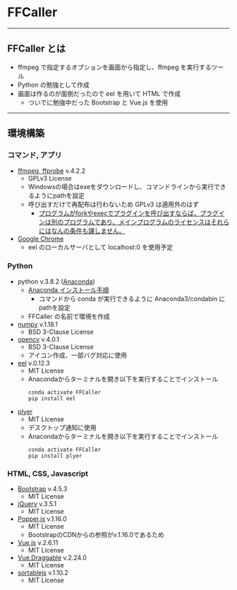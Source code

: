 # FFCaller
***
## FFCaller とは
- ffmpeg で指定するオプションを画面から指定し、ffmpeg を実行するツール
- Python の勉強として作成
- 画面は作るのが面倒だったので eel を用いて HTML で作成
  - ついでに勉強中だった Bootstrap と Vue.js を使用

***
## 環境構築
### コマンド, アプリ
- [ffmpeg, ffprobe](https://www.ffmpeg.org/download.html) v.4.2.2
  - GPLv3 License
  - Windowsの場合はexeをダウンロードし、コマンドラインから実行できるようにpathを設定
  - 呼び出すだけで再配布は行わないため GPLv3 は適用外のはず
    - [プログラムがforkやexecでプラグインを呼び出すならば、プラグインは別のプログラムであり、メインプログラムのライセンスはそれらにはなんの条件も課しません。](https://www.gnu.org/licenses/gpl-faq.ja.html#GPLAndPlugins)
- [Google Chrome](https://www.google.com/intl/ja/chrome/)
  - eel のローカルサーバとして localhost:0 を使用予定

### Python
- python v.3.8.2 ([Anaconda](https://www.anaconda.com/products/individual))
  - [Anaconda インストール手順](https://www.python.jp/install/anaconda/index.html)
    - コマンドから conda が実行できるように Anaconda3/condabin にpathを設定
  - FFCaller の名前で環境を作成
- [numpy](https://anaconda.org/anaconda/numpy) v.1.18.1
  - BSD 3-Clause License
- [opencv](https://anaconda.org/anaconda/opencv) v.4.0.1
  - BSD 3-Clause License
  - アイコン作成、一部バグ対応に使用
- [eel](https://github.com/samuelhwilliams/Eel) v.0.12.3
  - MIT License
  - Anacondaからターミナルを開き以下を実行することでインストール
    ```
    conda activate FFCaller
    pip install eel
    ```
- [plyer](https://github.com/kivy/plyer)
  - MIT License
  - デスクトップ通知に使用
  - Anacondaからターミナルを開き以下を実行することでインストール
    ```
    conda activate FFCaller
    pip install plyer
    ```

### HTML, CSS, Javascript
- [Bootstrap](https://github.com/twbs/bootstrap/releases) v.4.5.3
  - MIT License
- [jQuery](https://jquery.com/download/) v.3.5.1
  - MIT License
- [Popper.js](https://github.com/popperjs/popper-core/releases/tag/v1.16.0) v.1.16.0
  - MIT License
  - BootstrapのCDNからの参照がv.1.16.0であるため
- [Vue.js](https://github.com/vuejs/vue/releases) v.2.6.11
  - MIT License
- [Vue.Draggable](https://github.com/SortableJS/Vue.Draggable/releases) v.2.24.0
  - MIT License
- [sortablejs](https://github.com/SortableJS/sortablejs/releases) v.1.10.2
  - MIT License
